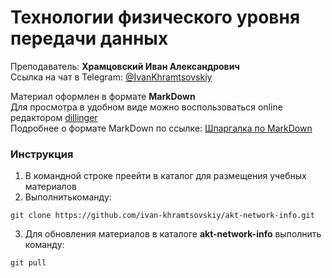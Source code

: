 # Технологии физического уровня передачи данных
Преподаватель: **Храмцовский Иван Александрович**  
Ссылка на чат в Telegram: [@IvanKhramtsovskiy](https://t.me/IvanKhramtsovskiy)  

Материал оформлен в формате **MarkDown**  
Для просмотра в удобном виде можно воспользоваться online редактором [dillinger](https://dillinger.io/)  
Подробнее о формате MarkDown по ссылке: [Шпаргалка по MarkDown](https://texterra.ru/blog/ischerpyvayushchaya-shpargalka-po-sintaksisu-razmetki-markdown-na-zametku-avtoram-veb-razrabotchikam.html)


### Инструкция
1. В командной строке преейти в каталог для размещения учебных материалов
2. Выполнитькоманду:
```shell
git clone https://github.com/ivan-khramtsovskiy/akt-network-info.git
```
3. Для обновления материалов в каталоге **akt-network-info** выполнить команду: 
```shell
git pull
```
